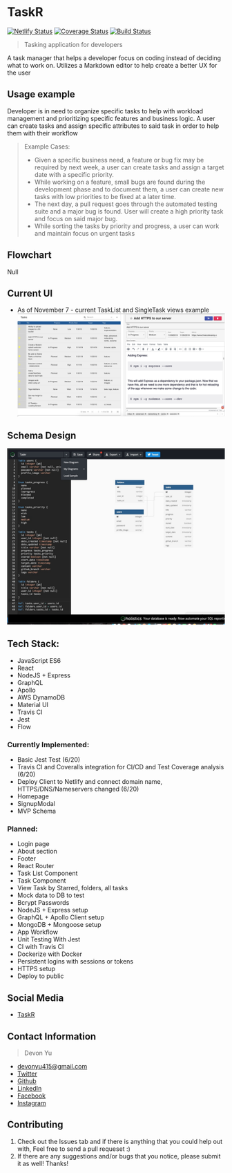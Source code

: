 # TaskR

[![Netlify Status](https://api.netlify.com/api/v1/badges/20f20b87-6101-412c-817c-c678cdfba23c/deploy-status)](https://app.netlify.com/sites/wizardly-lichterman-28d465/deploys)
[![Coverage Status](https://coveralls.io/repos/github/devonyu/taskr/badge.svg?branch=master)](https://coveralls.io/github/devonyu/taskr?branch=master)
[![Build Status](https://travis-ci.org/devonyu/taskr.svg?branch=master)](https://travis-ci.org/devonyu/taskr)

> Tasking application for developers

A task manager that helps a developer focus on coding instead of deciding what to work on. Utilizes a Markdown editor to help create a
better UX for the user

## Usage example

Developer is in need to organize specific tasks to help with workload management and prioritizing specific features and business logic.
A user can create tasks and assign specific attributes to said task in order to help them with their workflow

> Example Cases:
>
> - Given a specific business need, a feature or bug fix may be required by next week, a user can create tasks and assign a target date with a specific priority.
> - While working on a feature, small bugs are found during the development phase and to document them, a user can create new tasks with low priorities to be fixed at a later time.
> - The next day, a pull request goes through the automated testing suite and a major bug is found. User will create a high priority task and focus on said major bug.
> - While sorting the tasks by priority and progress, a user can work and maintain focus on urgent tasks

## Flowchart

Null

## Current UI

- As of November 7 - current TaskList and SingleTask views example
  ![NovUI](https://github.com/devonyu/taskr/blob/master/images/nov7taskr.jpg)

## Schema Design

![Schema](https://github.com/devonyu/taskr/blob/master/images/taskrschema.jpg)

## Tech Stack:

- JavaScript ES6
- React
- NodeJS + Express
- GraphQL
- Apollo
- AWS DynamoDB
- Material UI
- Travis CI
- Jest
- Flow

### Currently Implemented:

- Basic Jest Test (6/20)
- Travis CI and Coveralls integration for CI/CD and Test Coverage analysis (6/20)
- Deploy Client to Netlify and connect domain name, HTTPS/DNS/Nameservers changed (6/20)
- Homepage
- SignupModal
- MVP Schema

### Planned:

- Login page
- About section
- Footer
- React Router
- Task List Component
- Task Component
- View Task by Starred, folders, all tasks
- Mock data to DB to test
- Bcrypt Passwords
- NodeJS + Express setup
- GraphQL + Apollo Client setup
- MongoDB + Mongoose setup
- App Workflow
- Unit Testing With Jest
- CI with Travis CI
- Dockerize with Docker
- Persistent logins with sessions or tokens
- HTTPS setup
- Deploy to public

## Social Media

- [TaskR](http://www.taskr.online)

## Contact Information

> Devon Yu

- [devonyu415@gmail.com](mailto:devonyu415@gmail.com?subject=Hello)
- [Twitter](https://twitter.com/devonyu_)
- [Github](https://github.com/devonyu/)
- [LinkedIn](https://linkedin.com/in/devonyu)
- [Facebook](https://facebook.com/devonyu)
- [Instagram](https://instagram.com/devonyu)

## Contributing

1. Check out the Issues tab and if there is anything that you could help out with, Feel free to send a pull requeset :)
2. If there are any suggestions and/or bugs that you notice, please submit it as well! Thanks!
